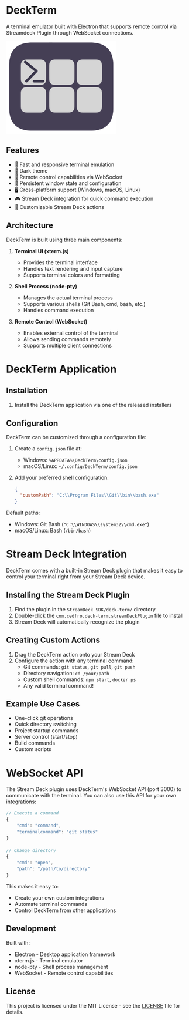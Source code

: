 # DeckTerm

A terminal emulator built with Electron that supports remote control via Streamdeck Plugin through WebSocket connections.

<img src="DeckTerm/build/DeckTerm.png" alt="DeckTerm Terminal" width="300">

## Features

- 🚀 Fast and responsive terminal emulation
- 🎨 Dark theme
- 🔄 Remote control capabilities via WebSocket
- 💾 Persistent window state and configuration
- 🖥️ Cross-platform support (Windows, macOS, Linux)
- 🎮 Stream Deck integration for quick command execution
- 🔌 Customizable Stream Deck actions

## Architecture

DeckTerm is built using three main components:

1. **Terminal UI (xterm.js)**
   - Provides the terminal interface
   - Handles text rendering and input capture
   - Supports terminal colors and formatting

2. **Shell Process (node-pty)**
   - Manages the actual terminal process
   - Supports various shells (Git Bash, cmd, bash, etc.)
   - Handles command execution

3. **Remote Control (WebSocket)**
   - Enables external control of the terminal
   - Allows sending commands remotely
   - Supports multiple client connections

# DeckTerm Application
## Installation

1. Install the DeckTerm application via one of the released installers

## Configuration

DeckTerm can be customized through a configuration file:

1. Create a `config.json` file at:
   - Windows: `%APPDATA%\DeckTerm\config.json`
   - macOS/Linux: `~/.config/DeckTerm/config.json`

2. Add your preferred shell configuration:
   ```json
   {
     "customPath": "C:\\Program Files\\Git\\bin\\bash.exe"
   }
   ```

Default paths:
- Windows: Git Bash (`"C:\\WINDOWS\\system32\\cmd.exe"`)
- macOS/Linux: Bash (`/bin/bash`)

# Stream Deck Integration

DeckTerm comes with a built-in Stream Deck plugin that makes it easy to control your terminal right from your Stream Deck device.

## Installing the Stream Deck Plugin

1. Find the plugin in the `StreamDeck SDK/deck-term/` directory
2. Double-click the `com.cedfro.deck-term.streamDeckPlugin` file to install
3. Stream Deck will automatically recognize the plugin

## Creating Custom Actions

1. Drag the DeckTerm action onto your Stream Deck
2. Configure the action with any terminal command:
   - Git commands: `git status`, `git pull`, `git push`
   - Directory navigation: `cd /your/path`
   - Custom shell commands: `npm start`, `docker ps`
   - Any valid terminal command!

## Example Use Cases

- One-click git operations
- Quick directory switching
- Project startup commands
- Server control (start/stop)
- Build commands
- Custom scripts

# WebSocket API

The Stream Deck plugin uses DeckTerm's WebSocket API (port 3000) to communicate with the terminal. You can also use this API for your own integrations:

```javascript
// Execute a command
{
    "cmd": "command",
    "terminalcommand": "git status"
}

// Change directory
{
    "cmd": "open",
    "path": "/path/to/directory"
}
```

This makes it easy to:
- Create your own custom integrations
- Automate terminal commands
- Control DeckTerm from other applications

## Development

Built with:
- Electron - Desktop application framework
- xterm.js - Terminal emulator
- node-pty - Shell process management
- WebSocket - Remote control capabilities

## License

This project is licensed under the MIT License - see the [LICENSE](LICENSE) file for details.